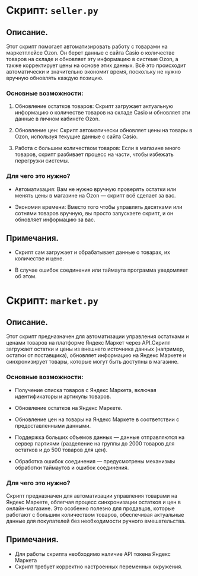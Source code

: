 # Скрипт: `seller.py`

## Описание.

Этот скрипт помогает автоматизировать работу с товарами на маркетплейсе Ozon. Он берет данные с сайта Casio о количестве товаров на складе и обновляет эту информацию в системе Ozon, а также корректирует цены на основе этих данных. Всё это происходит автоматически и значительно экономит время, поскольку не нужно вручную обновлять каждую позицию.

### Основные возможности:

1. Обновление остатков товаров: Скрипт загружает актуальную информацию о количестве товаров на складе Casio и обновляет эти данные в личном кабинете Ozon.

2. Обновление цен: Скрипт автоматически обновляет цены на товары в Ozon, используя текущие данные с сайта Casio.

3. Работа с большим количеством товаров: Если в магазине много товаров, скрипт разбивает процесс на части, чтобы избежать перегрузки системы.

### Для чего это нужно?

* Автоматизация: Вам не нужно вручную проверять остатки или менять цены в магазине на Ozon — скрипт всё сделает за вас.

* Экономия времени: Вместо того чтобы управлять десятками или сотнями товаров вручную, вы просто запускаете скрипт, и он обновляет информацию за вас.

## Примечания.

- Скрипт сам загружает и обрабатывает данные о товарах, их количестве и цене.

- В случае ошибок соединения или таймаута программа уведомляет об этом.


# Скрипт: `market.py`

## Описание.

Этот скрипт предназначен для автоматизации управления остатками и ценами товаров на платформе Яндекс Маркет через API.Скрипт загружает остатки и цены из внешнего источника данных (например, остатки от поставщика), обновляет информацию на Яндекс Маркете и синхронизирует товары, которые могут быть доступны в магазине.

### Основные возможности:

* Получение списка товаров с Яндекс Маркета, включая идентификаторы и артикулы товаров.

* Обновление остатков на Яндекс Маркете.

* Обновление цен на товары на Яндекс Маркете в соответствии с предоставленными данными.

* Поддержка больших объемов данных — данные отправляются на сервер партиями (разделение на группы до 2000 товаров для остатков и до 500 товаров для цен).

* Обработка ошибок соединения — предусмотрены механизмы обработки таймаутов и ошибок соединения.

### Для чего это нужно?

Скрипт предназначен для автоматизации управления товарами на Яндекс Маркете, облегчая процесс синхронизации остатков и цен в онлайн-магазине. Это особенно полезно для продавцов, которые работают с большим количеством товаров, обеспечивая актуальные данные для покупателей без необходимости ручного вмешательства. 

## Примечания.

- Для работы скрипта необходимо наличие API токена Яндекс Маркета
- Скрипт требует корректно настроенных переменных окружения.
  
